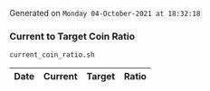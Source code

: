 Generated on `Monday 04-October-2021 at 18:32:18`

### Current to Target Coin Ratio
`current_coin_ratio.sh`

Date|Current|Target|Ratio
---|---|---|---

